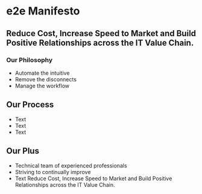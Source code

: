 # e2e Manifesto
## Reduce Cost, Increase Speed to Market and Build Positive Relationships across the IT Value Chain.
### Our Philosophy 
- Automate the intuitive
- Remove the disconnects
- Manage the workflow
## Our Process 
- Text
- Text
- Text
## Our Plus
- Technical team of experienced professionals
- Striving to continually improve   
- Text
Reduce Cost, Increase Speed to Market and Build Positive Relationships across the IT Value Chain.
